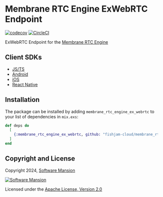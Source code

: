 # Membrane RTC Engine ExWebRTC Endpoint

[![codecov](https://codecov.io/gh/fishjam-cloud/membrane_rtc_engine/graph/badge.svg?token=ZPHQVR6WXB)](https://codecov.io/gh/fishjam-cloud/membrane_rtc_engine)
[![CircleCI](https://dl.circleci.com/status-badge/img/circleci/GYdMJX3ERMbXTmauvqgRKE/7B94kqtbCjtAfbnStg3PLn/tree/master.svg?style=svg)](https://dl.circleci.com/status-badge/redirect/circleci/GYdMJX3ERMbXTmauvqgRKE/7B94kqtbCjtAfbnStg3PLn/tree/master)

ExWebRTC Endpoint for the [Membrane RTC Engine](https://github.com/jellyfish-cloud/membrane_rtc_engine)

## Client SDKs

- [JS/TS](https://github.com/fishjam-cloud/membrane-webrtc-js)
- [Android](https://github.com/fishjam-cloud/membrane-webrtc-android)
- [iOS](https://github.com/fishjam-cloud/membrane-webrtc-ios)
- [React Native](https://github.com/fishjam-cloud/react-native-membrane-webrtc)

## Installation

The package can be installed by adding `membrane_rtc_engine_ex_webrtc` to your list of dependencies in `mix.exs`:

```elixir
def deps do
  [
    {:membrane_rtc_engine_ex_webrtc, github: "fishjam-cloud/membrane_rtc_engine", sparse: "ex_webrtc"}
  ]
end
```

## Copyright and License

Copyright 2024, [Software Mansion](https://swmansion.com/?utm_source=git&utm_medium=readme&utm_campaign=membrane_rtc_engine)

[![Software Mansion](https://logo.swmansion.com/logo?color=white&variant=desktop&width=200&tag=membrane-github)](https://swmansion.com/?utm_source=git&utm_medium=readme&utm_campaign=membrane_rtc_engine)

Licensed under the [Apache License, Version 2.0](LICENSE)
